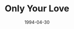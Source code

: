 ---
type: single
title: Only Your Love
date: 1994-04-30
img: /images/singles/only-your-love.jpg
permalink: /music/singles/:title/
discs:
  - tracks:
    - Only Your Love
    - Don't Make Me Wait Forever
    - The Sulky Shuffle
---